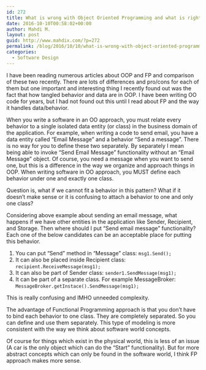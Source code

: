 ```yaml
---
id: 272
title: What is wrong with Object Oriented Programming and what is right with Functional Programming?
date: 2016-10-10T00:58:02+00:00
author: Mahdi M.
layout: post
guid: http://www.mahdix.com/?p=272
permalink: /blog/2016/10/10/what-is-wrong-with-object-oriented-programming-and-what-is-right-with-functional-programming/
categories:
  - Software Design
---
```

I have been reading numerous articles about OOP and FP and comparison of these two recently. There are lots of differences and pro/cons for each of them but one important and interesting thing I recently found out was the fact that how tangled behavior and data are in OOP. I have been writing OO code for years, but I had not found out this until I read about FP and the way it handles data/behavior.

When you write a software in an OO approach, you must relate every behavior to a single isolated data entity (or class) in the business domain of the application. For example, when writing a code to send email, you have a data entity called &#8220;Email Message&#8221; and a behavior &#8220;Send a message&#8221;. There is no way for you to define these two separately. By separately I mean being able to invoke &#8220;Send Email Message&#8221; functionality without an &#8220;Email Message&#8221; object. Of course, you need a message when you want to send one, but this is a difference in the way we organize and approach things in OOP. When writing software in OO approach, you MUST define each behavior under one and exactly one class.

Question is, what if we cannot fit a behavior in this pattern? What if it doesn&#8217;t make sense or it is confusing to attach a behavior to one and only one class?

Considering above example about sending an email message, what happens if we have other entities in the application like Sender, Recipient, and Storage. Then where should I put &#8220;Send email message&#8221; functionality? Each one of the below candidates can be an acceptable place for putting this behavior.

  1. You can put &#8220;Send&#8221; method in &#8220;Message&#8221; class: `msg1.Send();`
  2. It can also be placed inside Recipient class: `recipient.ReceiveMessage(msg1);`
  3. It can also be part of Sender class: `sender1.SendMessage(msg1);`
  4. It can be part of a separate class. For example MessageBroker: `MessageBroker.getInstace().SendMessage(msg1);`

This is really confusing and IMHO unneeded complexity.

The advantage of Functional Programming approach is that you don&#8217;t have to bind each behavior to one class. They are completely separated. So you can define and use them separately. This type of modeling is more consistent with the way we think about software world concepts.

Of course for things which exist in the physical world, this is less of an issue (A car is the only object which can do the &#8220;Start&#8221; functionality). But for more abstract concepts which can only be found in the software world, I think FP approach makes more sense.

&nbsp;